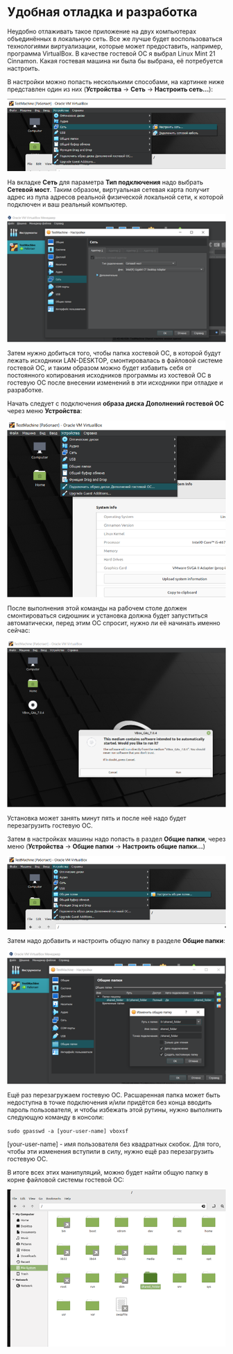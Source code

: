 
# Удобная отладка и разработка

Неудобно отлаживать такое приложение на двух компьютерах объединённых в локальную сеть. Все же лучше будет воспользоваться технологиями виртуализации, которые может предоставить, например, программа VirtualBox. В качестве гостевой ОС я выбрал Linux Mint 21 Cinnamon.
Какая гостевая машина ни была бы выбрана, её потребуется настроить.

В настройки можно попасть несколькими способами, на картинке ниже представлен один из них (**Устройства** -> **Сеть** -> **Настроить сеть...**):

![](docs/menu.png)

На вкладке **Сеть** для параметра **Тип подключения** надо выбрать **Сетевой мост**. Таким образом, виртуальная сетевая карта получит адрес из пула адресов реальной физической локальной сети, к которой подключен и ваш реальный компьютер.

![](docs/net_settings.png)

Затем нужно добиться того, чтобы папка хостевой ОС, в которой будут лежать исходники LAN-DESKTOP, смонтировалась в файловой системе гостевой ОС, и таким образом можно будет избавить себя от постоянного копирования исходников программы из хостевой ОС в гостевую ОС после внесении изменений в эти исходники при отладке и разработке.

Начать следует с подключения **образа диска Дополнений гостевой ОС** через меню **Устройства**:

![](docs/guest_CD.png)

После выполнения этой команды на рабочем столе должен смонтироваться сидюшник и установка должна будет запуститься автоматически, перед этим ОС спросит, нужно ли её начинать именно сейчас:

![](docs/autorun.png)

Установка может занять минут пять и после неё надо будет перезагрузить гостевую ОС.

Затем в настройках машины надо попасть в раздел **Общие папки**, через меню (**Устройства** -> **Общие папки** -> **Настроить общие папки...**)

![](docs/menu1.png)

Затем надо добавить и настроить общую папку в разделе **Общие папки**:

![](docs/shared_folders.png)

Ещё раз перезагружаем гостевую ОС. Расшаренная папка может быть недоступна в точке подключения и/или придётся без конца вводить пароль пользователя, и чтобы избежать этой рутины, нужно выполнить следующую команду в консоли:

`sudo gpasswd -a [your-user-name] vboxsf`

[your-user-name] - имя пользователя без квадратных скобок. Для того, чтобы эти изменения вступили в силу, нужно ещё раз перезагрузить гостевую ОС.

В итоге всех этих манипуляций, можно будет найти общую папку в корне файловой системы гостевой ОС:

![](docs/mounted.png)
